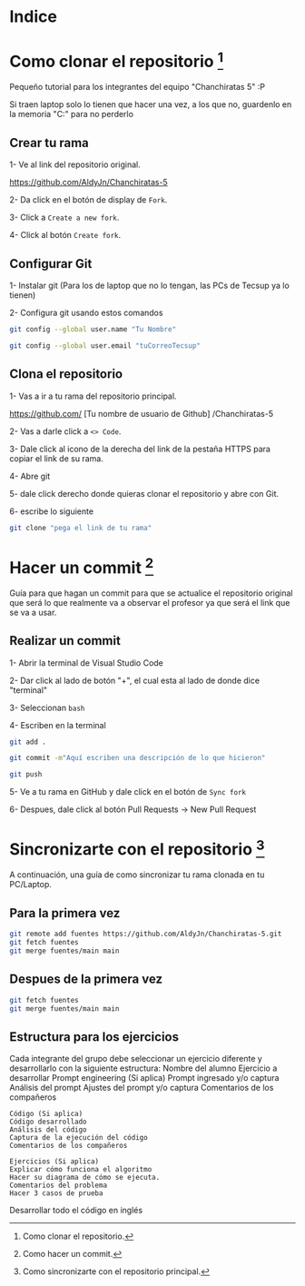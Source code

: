 # Indice

[^1]: Como clonar el repositorio.
[^2]: Como hacer un commit.
[^3]: Como sincronizarte con el repositorio principal.

# Como clonar el repositorio [^1]

Pequeño tutorial para los integrantes del equipo "Chanchiratas 5" :P

Si traen laptop solo lo tienen que hacer una vez, a los que no, guardenlo en la memoria "C:" para no perderlo

## Crear tu rama

1- Ve al link del repositorio original.

https://github.com/AldyJn/Chanchiratas-5

2- Da click en el botón de display de `Fork`.

3- Click a `Create a new fork`.

4- Click al botón `Create fork`.

## Configurar Git

1- Instalar git (Para los de laptop que no lo tengan, las PCs de Tecsup ya lo tienen)

2- Configura git usando estos comandos

``` bash
git config --global user.name "Tu Nombre"
```

```bash
git config --global user.email "tuCorreoTecsup"
```

## Clona el repositorio

1- Vas a ir a tu rama del repositorio principal.

https://github.com/ [Tu nombre de usuario de Github] /Chanchiratas-5

2- Vas a darle click a `<> Code`.

3- Dale click al icono de la derecha del link de la pestaña HTTPS para copiar el link de su rama.

4- Abre git

5- dale click derecho donde quieras clonar el repositorio y abre con Git.

6- escribe lo siguiente

```bash
git clone "pega el link de tu rama"
```

# Hacer un commit [^2]

Guía para que hagan un commit para que se actualice el repositorio original que será lo que realmente va a observar el profesor ya que será el link que se va a usar.

## Realizar un commit

1- Abrir la terminal de Visual Studio Code

2- Dar click al lado de botón "+", el cual esta al lado de donde dice "terminal"

3- Seleccionan `bash`

4- Escriben en la terminal

```bash
git add .
```

```bash
git commit -m"Aquí escriben una descripción de lo que hicieron"
```

```bash
git push
```

5- Ve a tu rama en GitHub y dale click en el botón de `Sync fork`

6- Despues, dale click al botón Pull Requests -> New Pull Request

# Sincronizarte con el repositorio [^3]

A continuación, una guía de como sincronizar tu rama clonada en tu PC/Laptop.

## Para la primera vez

```Bash
git remote add fuentes https://github.com/AldyJn/Chanchiratas-5.git
git fetch fuentes
git merge fuentes/main main
```

## Despues de la primera vez

```Bash
git fetch fuentes
git merge fuentes/main main
```
## Estructura para los ejercicios

Cada integrante del grupo debe seleccionar un ejercicio diferente y desarrollarlo con la siguiente estructura:
    Nombre del alumno
    Ejercicio a desarrollar
    Prompt engineering (Si aplica)
    Prompt ingresado y/o captura
    Análisis del prompt
    Ajustes del prompt y/o captura
    Comentarios de los compañeros

    Código (Si aplica)
    Código desarrollado
    Análisis del código
    Captura de la ejecución del código
    Comentarios de los compañeros

    Ejercicios (Si aplica)
    Explicar cómo funciona el algoritmo
    Hacer su diagrama de cómo se ejecuta.
    Comentarios del problema
    Hacer 3 casos de prueba

Desarrollar todo el código en inglés
